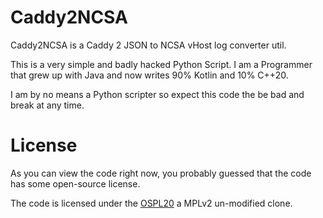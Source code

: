 # Caddy2NCSA

Caddy2NCSA is a Caddy 2 JSON to NCSA vHost log converter util.

This is a very simple and badly hacked Python Script. I am a Programmer that grew up with Java and now writes 90% Kotlin and 10% C++20.

I am by no means a Python scripter so expect this code the be bad and break at any time.

# License

As you can view the code right now, you probably guessed that the code has some open-source license.

The code is licensed under the [OSPL20](/LICENSE) a MPLv2 un-modified clone.
